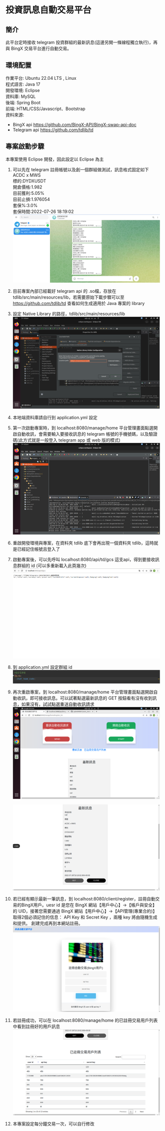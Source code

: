 # 投資訊息自動交易平台

## 簡介
此平台定時接收 telegram 投資群組的最新訊息(這邊另開一條線程獨立執行)，再與 BingX 交易平台進行自動交易。

## 環境配置
作業平台: Ubuntu 22.04 LTS , Linux
<br>
程式語言: Java 17
<br>
開發環境: Eclipse
<br>
資料庫: MySQL
<br>
後端: Spring Boot
<br>
前端: HTML/CSS/Javascript、Bootstrap
<br>
資料來源:
- BingX api https://github.com/BingX-API/BingX-swap-api-doc
- Telegram api https://github.com/tdlib/td

## 專案啟動步驟
本專案使用 Eclipse 開發，因此設定以 Eclipse 為主
1. 可以先在 telegram 註冊帳號以及創一個群組做測試，訊息格式固定如下<br>
ACDC x MWS<br>
標的:DYDXUSDT<br>
開倉價格:1.982<br>
目前獲利:5.05%<br>
目前止損:1.976054<br>
套保%:3.0%<br>
套保時間:2022-07-26 18:19:02<br>
<img src="https://github.com/jaylee840831/auto_invest/blob/master/image/telegram%E8%A8%8A%E6%81%AF.png"/> <p>
2. 目前專案內部已經載好 telegram api 的 .so檔，存放在tdlib/src/main/resources/lib，若需要原始下載步驟可以至 https://github.com/tdlib/td 查看如何生成適用於 Java 專案的 library <p>
3. 設定 Native Library 的路徑，tdlib/src/main/resources/lib
<img src="https://github.com/jaylee840831/auto_invest/blob/master/image/tdlib%E8%B7%AF%E5%BE%91.png" /> <p>
4. 本地端資料庫請自行到 application.yml 設定 <p>
5. 第一次啟動專案時，到 localhost:8080/manage/home 平台管理畫面點選開啟自動收訊，會需要輸入要接收訊息的 telegram 帳號的手機號碼，以及驗證碼(此方式就是一般登入 telegram app 或 web 版的模式)
<img src="https://github.com/jaylee840831/auto_invest/blob/master/image/%E7%99%BB%E5%85%A5telegram.png" /> <p>
6. 重啟開發環境與專案，在資料夾 tdlib 底下會再出現一個資料夾 tdlib，這時就是已經記住帳號且登入了 <p>
7. 啟動專案後，可以先呼叫 localhost:8080/api/td/gcs 這支api，得到要接收訊息群組的 id (可以多重新載入此頁幾次)
<img src="https://github.com/jaylee840831/auto_invest/blob/master/image/%E5%8F%96%E5%BE%97room%20code.png" /> <p>
8. 到 application.yml 設定群組 id
<img src="https://github.com/jaylee840831/auto_invest/blob/master/image/roomcode.png" /> <p>
9. 再次重啟專案，到 localhost:8080/manage/home 平台管理畫面點選開啟自動收訊，即可接收訊息。可以試著點選最新訊息的 GET 按鈕看有沒有收到訊息，如果沒有，試試點選重送自動收訊請求
<img src="https://github.com/jaylee840831/auto_invest/blob/master/image/%E8%87%AA%E5%8B%95%E4%BA%A4%E6%98%93%E5%B9%B3%E5%8F%B0%E7%AE%A1%E7%90%86%E8%80%85%E7%95%AB%E9%9D%A2.png" /> <p>
<img src="https://github.com/jaylee840831/auto_invest/blob/master/image/%E6%9C%80%E6%96%B0%E8%A8%8A%E6%81%AF.png" /> <p>
10. 若已經有顯示最新一筆訊息，到 localhost:8080/client/register，註冊自動交易的BingX用戶。uesr id 是您在 BingX 網站【用戶中心】->【帳戶與安全】的 UID，接著您需要通過 BingX 網站【用戶中心】->【API管理(專業合約)】取得2個必須記住的信息： API Key 和 Secret Key ，兩種 key 將由隨機生成和提供。 創建完成再到本網站註冊。
<img src="https://github.com/jaylee840831/auto_invest/blob/master/image/%E8%A8%BB%E5%86%8A%E4%BA%A4%E6%98%93.png" /> <p>
11. 若註冊成功，可以在 localhost:8080/manage/home 的已註冊交易用戶列表中看到註冊好的用戶訊息
<img src="https://github.com/jaylee840831/auto_invest/blob/master/image/%E8%A8%BB%E5%86%8A%E4%BA%A4%E6%98%93%E5%88%97%E8%A1%A8.png" /> <p>
12. 本專案設定每分鐘交易一次，可以自行修改

